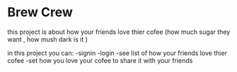 # Brew Crew
this project is about how your friends love thier cofee (how much sugar they want , how mush dark is it )

in this project you can:
-signin 
-login
-see list of how your friends love thier cofee
-set how you love your cofee to share it with your friends
